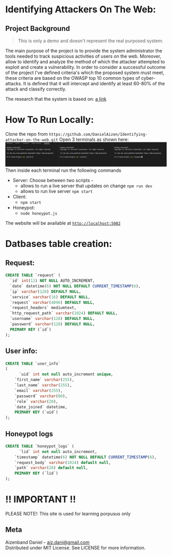 # Identifying Attackers On The Web:

## Project Background
> This is only a demo and doesn't represent the real purposed system.

The main purpose of the project is to provide the system administrator the tools needed to track suspicious activities of users on the web. Moreover, allow to identify and analyze the method of which the attacker attempted to exploit and create a vulnerability.
In order to consider a successful outcome of the project I've defined criteria's which the proposed system must meet, these criteria are based on the OWASP top 10 common types of cyber-attacks. It is defined that it will intercept and identify at least 60-80% of the attack and classify correctly.

The research that the system is based on:
[a link](https://drive.google.com/file/d/179S89UskXJf8TSdbnJFdZBHrUWe-J5HL/view?usp=sharing)

# How To Run Locally:
Clone the repo from `https://github.com/DanielAizen/Identifying-attacker-on-the-web.git`
Open 3 terminals as shown here:
![image info](./captures/terminals.PNG)
<br/>
Then inside each terminal run the following commands
* Server: Choose between two scripts - 
  * allows to run a live server that updates on change ``` npm run dev ```
  * allows to run live server ``` npm start ```
* Client:
  * ```npm start ```
* Honeypot:
  *  ```node honeypot.js ```

The website will be available at [`http://localhost:5002`](http://localhost:5002)

# Datbases table creation:

## Request:
```SQL
CREATE TABLE `request` (
  `id` int(11) NOT NULL AUTO_INCREMENT,
  `date` datetime(6) NOT NULL DEFAULT CURRENT_TIMESTAMP(6),
  `ip` varchar(128) DEFAULT NULL,
  `service` varchar(16) DEFAULT NULL,
  `request` varchar(4096) DEFAULT NULL,
  `request_headers` mediumtext,
  `http_request_path` varchar(1024) DEFAULT NULL,
  `username` varchar(128) DEFAULT NULL,
  `password` varchar(128) DEFAULT NULL,
  PRIMARY KEY (`id`)
);
```
## User info:
```SQL
CREATE TABLE `user_info`
(
	  `uid` int not null auto_increment unique,
    `first_name` varchar(255),
    `last_name` varchar(255),
    `email` varchar(255),
    `password` varchar(80),
    `role` varchar(20),
    `date_joined` datetime,
    PRIMARY KEY (`uid`)
);
```
## Honeypot logs
```SQL
CREATE TABLE `honeypot_logs` (
	  `lid` int not null auto_increment,
    `timestamp` datetime(6) NOT NULL DEFAULT CURRENT_TIMESTAMP(6),
    `request_body` varchar(1024) default null,
    `path` varchar(20) default null,
    PRIMARY KEY (`lid`)
);
 ```


# !! IMPORTANT !!
PLEASE NOTE!:  This site is used for learning porpusus only 

## Meta
Aizenband Daniel - aiz.dani@gmail.com\
Distributed under MIT License. See LICENSE for more information.
